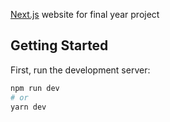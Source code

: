 [Next.js](https://nextjs.org) website for final year project

## Getting Started

First, run the development server:

```bash
npm run dev
# or
yarn dev
```
